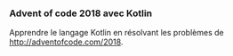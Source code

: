 ### Advent of code 2018 avec Kotlin

Apprendre le langage Kotlin en résolvant les problèmes de http://adventofcode.com/2018.
